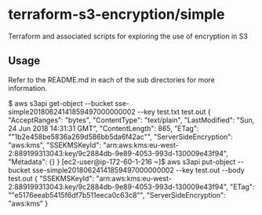 # terraform-s3-encryption/simple
Terraform and associated scripts for exploring the use of encryption in S3


## Usage

Refer to the README.md in each of the sub directories for more information.


 $  aws s3api get-object --bucket sse-simple20180624141859497000000002 --key test.txt test.out
 {
     "AcceptRanges": "bytes",
     "ContentType": "text/plain",
     "LastModified": "Sun, 24 Jun 2018 14:31:31 GMT",
     "ContentLength": 865,
     "ETag": "\"1b2e458be5836a269d586bb5da6f42ac\"",
     "ServerSideEncryption": "aws:kms",
     "SSEKMSKeyId": "arn:aws:kms:eu-west-2:889199313043:key/9c2884db-9e89-4053-993d-130009e43f94",
     "Metadata": {}
 }
 [ec2-user@ip-172-60-1-216 ~]$  aws s3api put-object --bucket sse-simple20180624141859497000000002 --key test.out --body test.out
 {
     "SSEKMSKeyId": "arn:aws:kms:eu-west-2:889199313043:key/9c2884db-9e89-4053-993d-130009e43f94",
     "ETag": "\"e5176eeab5415f6df7b511eeca0c63c8\"",
     "ServerSideEncryption": "aws:kms"
 }
